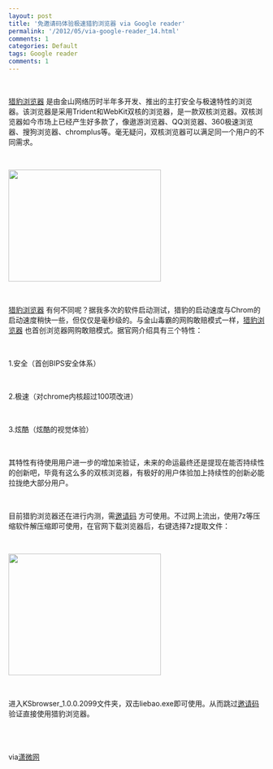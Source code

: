 ```yaml
---
layout: post
title: '免邀请码体验极速猎豹浏览器 via Google reader'
permalink: '/2012/05/via-google-reader_14.html'
comments: 1
categories: Default
tags: Google reader
comments: 1
---
```

  
 

<div xmlns="http://www.w3.org/1999/xhtml"><br/> <p><span><a href="http://www.shelwee.com/html/archives/tag/%e7%8c%8e%e8%b1%b9%e6%b5%8f%e8%a7%88%e5%99%a8" title="查看 猎豹浏览器 中的全部文章">猎豹浏览器</a> </span>是由金山网络历时半年多开发、推出的主打安全与极速特性的浏览器。该浏览器是采用Trident和WebKit双核的浏览器，是一款双核浏览器。双核浏览器如今市场上已经产生好多款了，像遨游浏览器、QQ浏览器、360极速浏览器、搜狗浏览器、chromplus等。毫无疑问，双核浏览器可以满足同一个用户的不同需求。</p><br/><p><a href="http://www.shelwee.com/wp-content/uploads/2012/05/liebao.jpg"><img alt="" height="220" src="http://www.shelwee.com/wp-content/uploads/2012/05/liebao-300x220.jpg" title="liebao" width="300"/> </a> </p><br/><p><span><a href="http://www.shelwee.com/html/archives/tag/%e7%8c%8e%e8%b1%b9%e6%b5%8f%e8%a7%88%e5%99%a8" title="查看 猎豹浏览器 中的全部文章">猎豹浏览器</a> </span>有何不同呢？据我多次的软件启动测试，猎豹的启动速度与Chrom的启动速度稍快一些，但仅仅是毫秒级的。与金山毒霸的网购敢赔模式一样，<span><a href="http://www.shelwee.com/html/archives/tag/%e7%8c%8e%e8%b1%b9%e6%b5%8f%e8%a7%88%e5%99%a8" title="查看 猎豹浏览器 中的全部文章">猎豹浏览器</a> </span>也首创浏览器网购敢赔模式。据官网介绍具有三个特性：</p><br/><p>1.安全（首创BIPS安全体系）</p><br/><p>2.极速（对chrome内核超过100项改进）</p><br/><p>3.炫酷（炫酷的视觉体验）</p><br/><p>其特性有待使用用户进一步的增加来验证，未来的命运最终还是提现在能否持续性的创新吧，毕竟有这么多的双核浏览器，有极好的用户体验加上持续性的创新必能拉拢绝大部分用户。</p><br/><p>目前猎豹浏览器还在进行内测，需<span><a href="http://www.shelwee.com/html/archives/tag/%e9%82%80%e8%af%b7%e7%a0%81" title="查看 邀请码 中的全部文章">邀请码</a> </span>方可使用。不过网上流出，使用7z等压缩软件解压缩即可使用，在官网下载浏览器后，右键选择7z提取文件：</p><br/><p><a href="http://www.shelwee.com/wp-content/uploads/2012/05/use_liebao.jpg"><img alt="" height="239" src="http://www.shelwee.com/wp-content/uploads/2012/05/use_liebao-300x239.jpg" title="use_liebao" width="300"/> </a> </p><br/><p>进入KSbrowser_1.0.0.2099文件夹，双击liebao.exe即可使用。从而跳过<span><a href="http://www.shelwee.com/html/archives/tag/%e9%82%80%e8%af%b7%e7%a0%81" title="查看 邀请码 中的全部文章">邀请码</a> </span>验证直接使用猎豹浏览器。</p><br/><br/><br/>via<a href="http://www.shelwee.com/html/archives/66307.html">潇微网</a><br/> </div>

  